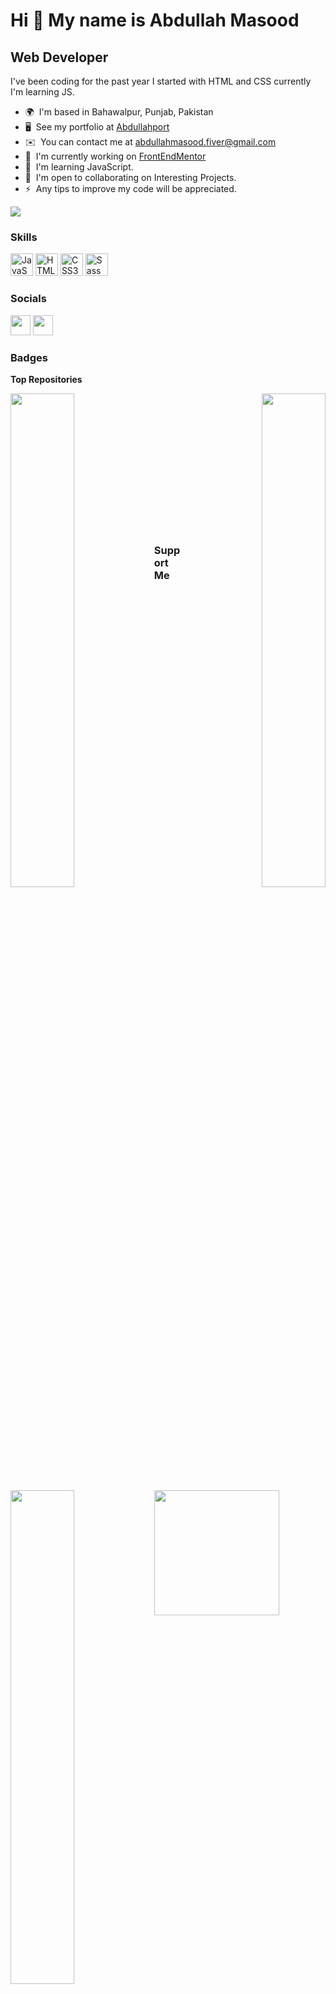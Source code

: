 Hi 👋 My name is Abdullah Masood
================================

Web Developer
-------------

I've been coding for the past year I started with HTML and CSS currently I'm learning JS.

* 🌍  I'm based in Bahawalpur, Punjab, Pakistan
* 🖥️  See my portfolio at [Abdullahport](http://abdullahport.netlify.app/)
* ✉️  You can contact me at [abdullahmasood.fiver@gmail.com](mailto:abdullahmasood.fiver@gmail.com)
* 🚀  I'm currently working on [FrontEndMentor](http://frontendmentor.io)
* 🧠  I'm learning JavaScript.
* 🤝  I'm open to collaborating on Interesting Projects.
* ⚡  Any tips to improve my code will be appreciated.

<a href="https://www.twitter.com/AbdullahCodesxD" target="_blank" rel="noreferrer"><img
src="https://img.shields.io/twitter/follow/AbdullahCodesxD?logo=twitter&style=for-the-badge&color=3382ed&labelColor=27272a"
/></a>

### Skills


<p align="left">
<a href="https://developer.mozilla.org/en-US/docs/Web/JavaScript" target="_blank" rel="noreferrer"><img src="https://raw.githubusercontent.com/danielcranney/readme-generator/main/public/icons/skills/javascript-colored.svg" width="36" height="36" alt="JavaScript" /></a>
<a href="https://developer.mozilla.org/en-US/docs/Glossary/HTML5" target="_blank" rel="noreferrer"><img src="https://raw.githubusercontent.com/danielcranney/readme-generator/main/public/icons/skills/html5-colored.svg" width="36" height="36" alt="HTML5" /></a>
<a href="https://www.w3.org/TR/CSS/#css" target="_blank" rel="noreferrer"><img src="https://raw.githubusercontent.com/danielcranney/readme-generator/main/public/icons/skills/css3-colored.svg" width="36" height="36" alt="CSS3" /></a>
<a href="https://sass-lang.com/" target="_blank" rel="noreferrer"><img src="https://raw.githubusercontent.com/danielcranney/readme-generator/main/public/icons/skills/sass-colored.svg" width="36" height="36" alt="Sass" /></a>
</p>


### Socials

<p align="left"> <a href="https://www.github.com/codingwebthree" target="_blank" rel="noreferrer"><img src="https://raw.githubusercontent.com/danielcranney/readme-generator/main/public/icons/socials/github.svg" width="32" height="32" /></a> <a href="https://www.twitter.com/AbdullahCodesxD" target="_blank" rel="noreferrer"><img src="https://raw.githubusercontent.com/danielcranney/readme-generator/main/public/icons/socials/twitter.svg" width="32" height="32" /></a></p>

### Badges

<b>Top Repositories</b>

<div width="100%" align="center"><a href="https://github.com/codingwebthree/portfolio" align="left"><img align="left" width="45%" src="https://github-readme-stats.vercel.app/api/pin/?username=codingwebthree&repo=portfolio&title_color=0891b2&text_color=ffffff&icon_color=3382ed&bg_color=27272a&hide_border=true&locale=en" /></a><a href="https://github.com/codingwebthree/abdullahchat" align="right"><img align="right" width="45%" src="https://github-readme-stats.vercel.app/api/pin/?username=codingwebthree&repo=abdullahchat&title_color=0891b2&text_color=ffffff&icon_color=3382ed&bg_color=27272a&hide_border=true&locale=en" /></a></div><br /><br /><br /><br /><br /><br /><br />

<br /><br /><br /><br /><br />

<div width="100%" align="center"><a href="https://github.com/codingwebthree/game" align="left"><img align="left" width="45%" src="https://github-readme-stats.vercel.app/api/pin/?username=codingwebthree&repo=game&title_color=0891b2&text_color=ffffff&icon_color=3382ed&bg_color=27272a&hide_border=true&locale=en" /></a></div>

### Support Me

<a href="https://www.buymeacoffee.com/AbdullahCodes"><img src="https://cdn.buymeacoffee.com/buttons/v2/default-yellow.png" width="200" /></a>
